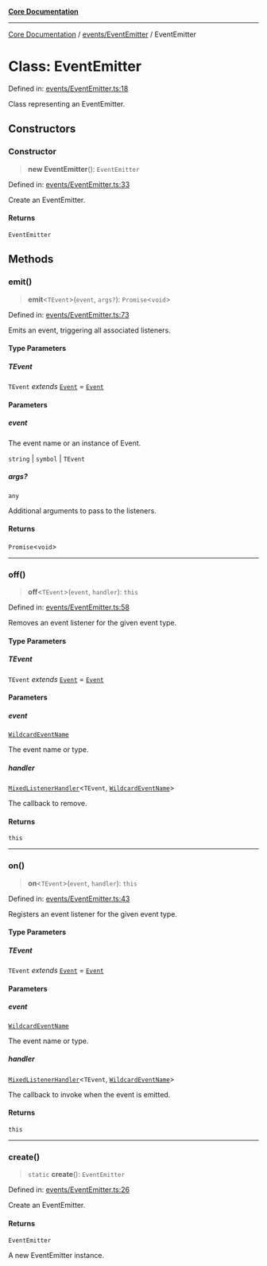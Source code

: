 [**Core Documentation**](../../../README.md)

***

[Core Documentation](../../../README.md) / [events/EventEmitter](../README.md) / EventEmitter

# Class: EventEmitter

Defined in: [events/EventEmitter.ts:18](https://github.com/stonemjs/core/blob/e2200da501349da1fec304d821c002bb6d055b61/src/events/EventEmitter.ts#L18)

Class representing an EventEmitter.

## Constructors

### Constructor

> **new EventEmitter**(): `EventEmitter`

Defined in: [events/EventEmitter.ts:33](https://github.com/stonemjs/core/blob/e2200da501349da1fec304d821c002bb6d055b61/src/events/EventEmitter.ts#L33)

Create an EventEmitter.

#### Returns

`EventEmitter`

## Methods

### emit()

> **emit**\<`TEvent`\>(`event`, `args?`): `Promise`\<`void`\>

Defined in: [events/EventEmitter.ts:73](https://github.com/stonemjs/core/blob/e2200da501349da1fec304d821c002bb6d055b61/src/events/EventEmitter.ts#L73)

Emits an event, triggering all associated listeners.

#### Type Parameters

##### TEvent

`TEvent` *extends* [`Event`](../../Event/classes/Event.md) = [`Event`](../../Event/classes/Event.md)

#### Parameters

##### event

The event name or an instance of Event.

`string` | `symbol` | `TEvent`

##### args?

`any`

Additional arguments to pass to the listeners.

#### Returns

`Promise`\<`void`\>

***

### off()

> **off**\<`TEvent`\>(`event`, `handler`): `this`

Defined in: [events/EventEmitter.ts:58](https://github.com/stonemjs/core/blob/e2200da501349da1fec304d821c002bb6d055b61/src/events/EventEmitter.ts#L58)

Removes an event listener for the given event type.

#### Type Parameters

##### TEvent

`TEvent` *extends* [`Event`](../../Event/classes/Event.md) = [`Event`](../../Event/classes/Event.md)

#### Parameters

##### event

[`WildcardEventName`](../../../declarations/type-aliases/WildcardEventName.md)

The event name or type.

##### handler

[`MixedListenerHandler`](../../../declarations/type-aliases/MixedListenerHandler.md)\<`TEvent`, [`WildcardEventName`](../../../declarations/type-aliases/WildcardEventName.md)\>

The callback to remove.

#### Returns

`this`

***

### on()

> **on**\<`TEvent`\>(`event`, `handler`): `this`

Defined in: [events/EventEmitter.ts:43](https://github.com/stonemjs/core/blob/e2200da501349da1fec304d821c002bb6d055b61/src/events/EventEmitter.ts#L43)

Registers an event listener for the given event type.

#### Type Parameters

##### TEvent

`TEvent` *extends* [`Event`](../../Event/classes/Event.md) = [`Event`](../../Event/classes/Event.md)

#### Parameters

##### event

[`WildcardEventName`](../../../declarations/type-aliases/WildcardEventName.md)

The event name or type.

##### handler

[`MixedListenerHandler`](../../../declarations/type-aliases/MixedListenerHandler.md)\<`TEvent`, [`WildcardEventName`](../../../declarations/type-aliases/WildcardEventName.md)\>

The callback to invoke when the event is emitted.

#### Returns

`this`

***

### create()

> `static` **create**(): `EventEmitter`

Defined in: [events/EventEmitter.ts:26](https://github.com/stonemjs/core/blob/e2200da501349da1fec304d821c002bb6d055b61/src/events/EventEmitter.ts#L26)

Create an EventEmitter.

#### Returns

`EventEmitter`

A new EventEmitter instance.
